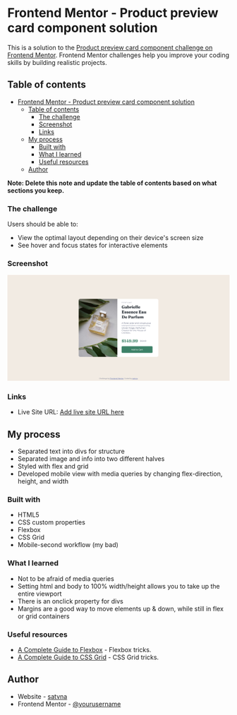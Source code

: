 # Frontend Mentor - Product preview card component solution

This is a solution to the [Product preview card component challenge on Frontend Mentor](https://www.frontendmentor.io/challenges/product-preview-card-component-GO7UmttRfa). Frontend Mentor challenges help you improve your coding skills by building realistic projects.

## Table of contents

- [Frontend Mentor - Product preview card component solution](#frontend-mentor---product-preview-card-component-solution)
  - [Table of contents](#table-of-contents)
    - [The challenge](#the-challenge)
    - [Screenshot](#screenshot)
    - [Links](#links)
  - [My process](#my-process)
    - [Built with](#built-with)
    - [What I learned](#what-i-learned)
    - [Useful resources](#useful-resources)
  - [Author](#author)

**Note: Delete this note and update the table of contents based on what sections you keep.**
### The challenge

Users should be able to:

- View the optimal layout depending on their device's screen size
- See hover and focus states for interactive elements

### Screenshot

![](./screenshot.png)

### Links

- Live Site URL: [Add live site URL here](https://satvna.github.io/frontendmentor-product-preview-card/)

## My process
- Separated text into divs for structure
- Separated image and info into two different halves
- Styled with flex and grid
- Developed mobile view with media queries by changing flex-direction, height, and width
### Built with

- HTML5
- CSS custom properties
- Flexbox
- CSS Grid
- Mobile-second workflow (my bad)

### What I learned
- Not to be afraid of media queries
- Setting html and body to 100% width/height allows you to take up the entire viewport
- There is an onclick property for divs
- Margins are a good way to move elements up & down, while still in flex or grid containers

### Useful resources

- [A Complete Guide to Flexbox](https://css-tricks.com/snippets/css/a-guide-to-flexbox/) - Flexbox tricks.
- [A Complete Guide to CSS Grid](https://css-tricks.com/snippets/css/complete-guide-grid/) - CSS Grid tricks.

## Author

- Website - [satvna](https://github.com/satvna)
- Frontend Mentor - [@yourusername](https://www.frontendmentor.io/profile/yourusername)
